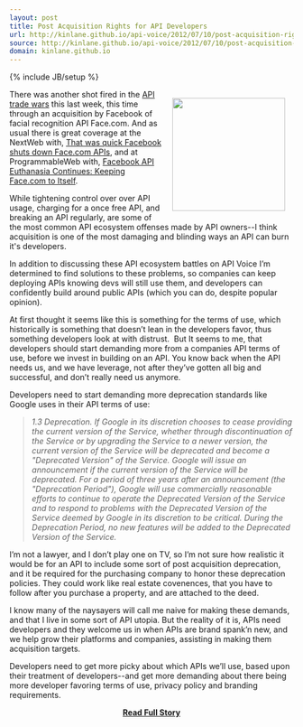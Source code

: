 ```yaml
---
layout: post
title: Post Acquisition Rights for API Developers
url: http://kinlane.github.io/api-voice/2012/07/10/post-acquisition-rights-for-api-developers/
source: http://kinlane.github.io/api-voice/2012/07/10/post-acquisition-rights-for-api-developers/
domain: kinlane.github.io
---
```

{% include JB/setup %}<p><p><img style="padding: 15px;" src="http://kinlane-productions.s3.amazonaws.com/api-evangelist/face/face-com-logo.jpeg" alt="" width="200" align="right" /></p>
<p>There was another shot fired in the <a title="API Trade Wars" href="http://www.apievangelist.com/2012/06/29/the-api-economy-welcomes-its-early-trade-wars/">API trade wars</a> this last week, this time through an acquisition by Facebook of facial recognition API Face.com.   And as usual there is great coverage at the NextWeb with, <a href="http://thenextweb.com/facebook/2012/07/07/that-was-quick-facebook-shuts-down-face-com-apis-kills-klik-app-enrages-developers/">That was quick Facebook shuts down Face.com APIs</a>, and at ProgrammableWeb with, <a title="Facebook API Euthanasia Continues: Keeping Face.com to Itself" href="http://blog.programmableweb.com/2012/07/07/facebook-api-euthanasia-continues-keeping-face-com-to-itself/">Facebook API Euthanasia Continues: Keeping Face.com to Itself</a>.</p>
<p>While tightening control over over API usage, charging for a once free API, and breaking an API regularly, are some of the most common API ecosystem offenses made by API owners--I think acquisition is one of the most damaging and blinding ways an API can burn it's developers.</p>
<p>In addition to discussing these API ecosystem battles on <a title="API Voice">API Voice</a> I&rsquo;m determined to find solutions to these problems, so companies can keep deploying APIs knowing devs will still use them, and developers can confidently build around public APIs (which you can do, despite popular opinion).</p>
<p>At first thought it seems like this is something for the terms of use, which historically is something that doesn&rsquo;t lean in the developers favor, thus something developers look at with distrust. &nbsp;But It seems to me, that developers should start demanding more from a companies API terms of use, before we invest in building on an API.  You know back when the API needs us, and we have leverage, not after they&rsquo;ve gotten all big and successful, and don&rsquo;t really need us anymore.</p>
<p>Developers need to start demanding more deprecation standards like Google uses in their API terms of use:</p>
<blockquote><em>1.3 Deprecation. If Google in its discretion chooses to cease providing the current version of the Service, whether through discontinuation of the Service or by upgrading the Service to a newer version, the current version of the Service will be deprecated and become a "Deprecated Version" of the Service. Google will issue an announcement if the current version of the Service will be deprecated. For a period of three years after an announcement (the "Deprecation Period"), Google will use commercially reasonable efforts to continue to operate the Deprecated Version of the Service and to respond to problems with the Deprecated Version of the Service deemed by Google in its discretion to be critical. During the Deprecation Period, no new features will be added to the Deprecated Version of the Service.</em></blockquote>
<p>I&rsquo;m not a lawyer, and I don&rsquo;t play one on TV, so I&rsquo;m not sure how realistic it would be for an API to include some sort of post acquisition deprecation, and it be required for the purchasing company to honor these deprecation policies.  They could work like real estate covenences, that you have to follow after you purchase a property, and are attached to the deed.</p>
<p>I know many of the naysayers will call me naive for making these demands, and that I live in some sort of API utopia.  But the reality of it is,  APIs need developers and they welcome us in when APIs are brand spank&rsquo;n new, and we help grow their platforms and companies, assisting in making them acquisition targets.</p>
<p>Developers need to get more picky about which APIs we&rsquo;ll use, based upon their treatment of developers--and get more demanding about there being more developer favoring terms of use, privacy policy and branding requirements.</p></p>
<center><p><a href="http://kinlane.github.io/api-voice/2012/07/10/post-acquisition-rights-for-api-developers/" style='padding:25px; font-sze:18px; font-weight: bold;'>Read Full Story</a></p></center>
